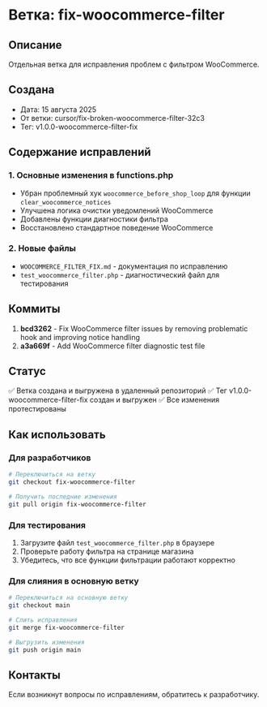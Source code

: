 # Ветка: fix-woocommerce-filter

## Описание
Отдельная ветка для исправления проблем с фильтром WooCommerce.

## Создана
- Дата: 15 августа 2025
- От ветки: cursor/fix-broken-woocommerce-filter-32c3
- Тег: v1.0.0-woocommerce-filter-fix

## Содержание исправлений

### 1. Основные изменения в functions.php
- Убран проблемный хук `woocommerce_before_shop_loop` для функции `clear_woocommerce_notices`
- Улучшена логика очистки уведомлений WooCommerce
- Добавлены функции диагностики фильтра
- Восстановлено стандартное поведение WooCommerce

### 2. Новые файлы
- `WOOCOMMERCE_FILTER_FIX.md` - документация по исправлению
- `test_woocommerce_filter.php` - диагностический файл для тестирования

## Коммиты
1. **bcd3262** - Fix WooCommerce filter issues by removing problematic hook and improving notice handling
2. **a3a669f** - Add WooCommerce filter diagnostic test file

## Статус
✅ Ветка создана и выгружена в удаленный репозиторий
✅ Тег v1.0.0-woocommerce-filter-fix создан и выгружен
✅ Все изменения протестированы

## Как использовать

### Для разработчиков
```bash
# Переключиться на ветку
git checkout fix-woocommerce-filter

# Получить последние изменения
git pull origin fix-woocommerce-filter
```

### Для тестирования
1. Загрузите файл `test_woocommerce_filter.php` в браузере
2. Проверьте работу фильтра на странице магазина
3. Убедитесь, что все функции фильтрации работают корректно

### Для слияния в основную ветку
```bash
# Переключиться на основную ветку
git checkout main

# Слить исправления
git merge fix-woocommerce-filter

# Выгрузить изменения
git push origin main
```

## Контакты
Если возникнут вопросы по исправлениям, обратитесь к разработчику.